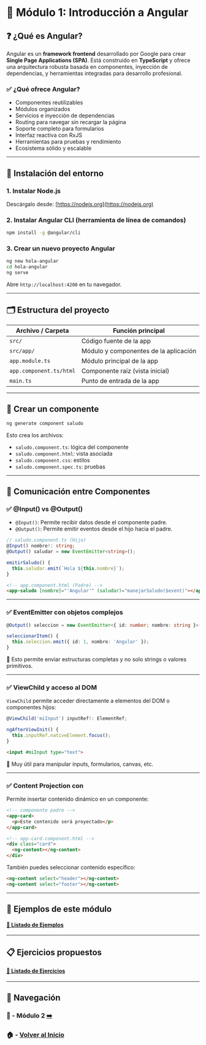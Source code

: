 
# 📘 Módulo 1: Introducción a Angular

## ❓ ¿Qué es Angular?

Angular es un **framework frontend** desarrollado por Google para crear **Single Page Applications (SPA)**. Está construido en **TypeScript** y ofrece una arquitectura robusta basada en componentes, inyección de dependencias, y herramientas integradas para desarrollo profesional.

### ✅ ¿Qué ofrece Angular?
- Componentes reutilizables
- Módulos organizados
- Servicios e inyección de dependencias
- Routing para navegar sin recargar la página
- Soporte completo para formularios
- Interfaz reactiva con RxJS
- Herramientas para pruebas y rendimiento
- Ecosistema sólido y escalable

---

## 🔧 Instalación del entorno

### 1. Instalar Node.js
Descárgalo desde: [https://nodejs.org](https://nodejs.org)

### 2. Instalar Angular CLI (herramienta de línea de comandos)
```bash
npm install -g @angular/cli
```

### 3. Crear un nuevo proyecto Angular
```bash
ng new hola-angular
cd hola-angular
ng serve
```
Abre `http://localhost:4200` en tu navegador.

---

## 🗂️ Estructura del proyecto

| Archivo / Carpeta         | Función principal                                  |
|---------------------------|----------------------------------------------------|
| `src/`                    | Código fuente de la app                            |
| `src/app/`                | Módulo y componentes de la aplicación              |
| `app.module.ts`           | Módulo principal de la app                         |
| `app.component.ts/html`   | Componente raíz (vista inicial)                   |
| `main.ts`                 | Punto de entrada de la app                         |

---

## 🧩 Crear un componente

```bash
ng generate component saludo
```

Esto crea los archivos:
- `saludo.component.ts`: lógica del componente
- `saludo.component.html`: vista asociada
- `saludo.component.css`: estilos
- `saludo.component.spec.ts`: pruebas

---

## 🔄 Comunicación entre Componentes

### ✅ @Input() vs @Output()

- `@Input()`: Permite recibir datos desde el componente padre.
- `@Output()`: Permite emitir eventos desde el hijo hacia el padre.

```ts
// saludo.component.ts (Hijo)
@Input() nombre!: string;
@Output() saludar = new EventEmitter<string>();

emitirSaludo() {
  this.saludar.emit(`Hola ${this.nombre}`);
}
```

```html
<!-- app.component.html (Padre) -->
<app-saludo [nombre]="'Angular'" (saludar)="manejarSaludo($event)"></app-saludo>
```

---

### ✅ EventEmitter con objetos complejos

```ts
@Output() seleccion = new EventEmitter<{ id: number; nombre: string }>();

seleccionarItem() {
  this.seleccion.emit({ id: 1, nombre: 'Angular' });
}
```

📌 Esto permite enviar estructuras completas y no solo strings o valores primitivos.

---

### ✅ ViewChild y acceso al DOM

`ViewChild` permite acceder directamente a elementos del DOM o componentes hijos:

```ts
@ViewChild('miInput') inputRef!: ElementRef;

ngAfterViewInit() {
  this.inputRef.nativeElement.focus();
}
```

```html
<input #miInput type="text">
```

📌 Muy útil para manipular inputs, formularios, canvas, etc.

---

### ✅ Content Projection con <ng-content>

Permite insertar contenido dinámico en un componente:

```html
<!-- componente padre -->
<app-card>
  <p>Este contenido será proyectado</p>
</app-card>
```

```html
<!-- app-card.component.html -->
<div class="card">
  <ng-content></ng-content>
</div>
```

También puedes seleccionar contenido específico:

```html
<ng-content select="header"></ng-content>
<ng-content select="footer"></ng-content>
```

---

## 🧪 Ejemplos de este módulo

#### [🔗 Listado de Ejemplos](./Ejemplos/README.md)

---

## 📋 Ejercicios propuestos

#### [🔗 Listado de Ejercicios](./Ejercicios/README.md)

---

## 🔁 Navegación

### 📘 - Módulo 2 [➡️](../Modulo_2_Componentes_y_Data_Binding/Modulo_2.md)

### 🏠 - [Volver al Inicio](../README.md)

